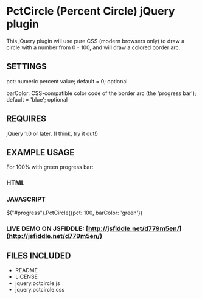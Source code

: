 # PctCircle (Percent Circle) jQuery plugin

This jQuery plugin will use pure CSS (modern browsers only) to draw a circle with a number from 0 - 100, 
and will draw a colored border arc.


## SETTINGS

pct: 		numeric percent value; default = 0; optional

barColor: 	CSS-compatible color code of the border arc (the 'progress bar'); default = 'blue'; optional


## REQUIRES

jQuery 1.0 or later. (I think, try it out!)


## EXAMPLE USAGE

For 100% with green progress bar:

### HTML

<div id='progress'></div>

### JAVASCRIPT

$("#progress").PctCircle({pct: 100, barColor: 'green'})

### LIVE DEMO ON JSFIDDLE: [http://jsfiddle.net/d779m5en/](http://jsfiddle.net/d779m5en/)

## FILES INCLUDED

* README
* LICENSE
* jquery.pctcircle.js
* jquery.pctcircle.css
